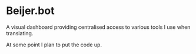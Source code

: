 # Beijer.bot
A visual dashboard providing centralised access to various tools I use when translating.

At some point I plan to put the code up. 
